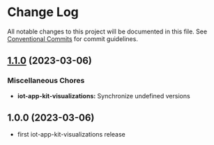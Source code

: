 # Change Log

All notable changes to this project will be documented in this file.
See [Conventional Commits](https://conventionalcommits.org) for commit guidelines.

## [1.1.0](https://github.com/awslabs/synchro-charts/compare/iot-app-kit-visualizations-v1.0.0...iot-app-kit-visualizations-v1.1.0) (2023-03-06)


### Miscellaneous Chores

* **iot-app-kit-visualizations:** Synchronize undefined versions

## 1.0.0 (2023-03-06)
* first iot-app-kit-visualizations release
